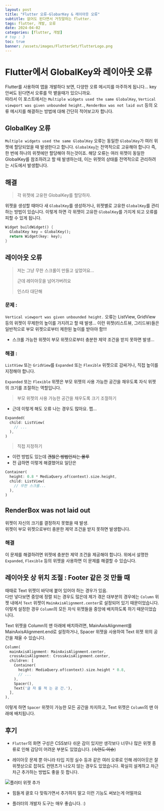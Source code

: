 ```yaml
---
layout: post
title: "Flutter 오류-GlobarKey & 레이아웃 오류"
subtitle: 없어도 된다면서 거짓말하는 flutter.
tags: flutter, 개발, 오류
date: 2024-04-02
categories: [flutter, 개발]
# top : 3
toc: true
banner: /assets/images/FlutterSet/flutterLogo.png
---
```


# Flutter에서 GlobalKey와 레이아웃 오류

Flutter를 사용하여 앱을 개발하다 보면, 다양한 오류 메시지를 마주하게 됩니다... key 안써도 된다면서 오류를 막 뱉을때가 있으니까요.  
따라서 이 포스트에서는 `Multiple widgets used the same GlobalKey`, `Vertical viewport was given unbounded height.`, `RenderBox was not laid out` 등의 오류 메시지를 해결하는 방법에 대해 간단히 적어보고자 합니다.

## GlobalKey 오류

`Multiple widgets used the same GlobalKey` 오류는 동일한 `GlobalKey`가 여러 위젯에 할당되었을 때 발생한다고 합니다. `GlobalKey`는 전역적으로 고유해야 합니다 즉, 한 번에 하나의 위젯에만 할당해야 하는것이죠. 해당 오류는 여러 위젯이 동일한 GlobalKey를 참조하려고 할 때 발생하는데, 이는 위젯의 상태를 전역적으로 관리하려는 시도에서 발생합니다.

## 해결

> 각 위젯에 고유한 GlobalKey를 할당하자.

위젯을 생성할 때마다 새 `GlobalKey`를 생성하거나, 위젯별로 고유한 `GlobalKey`를 관리하는 방법이 있습니다. 이렇게 하면 각 위젯이 고유한 `GlobalKey`를 가지게 되고 오류를 피할 수 있게 됩니다.

```dart
Widget buildWidget() {
  GlobalKey key = GlobalKey();
  return Widget(key: key);
}
```

## 레이아웃 오류

> 저는 그냥 무한 스크롤이 만들고 싶었어요...
>
> 근데 레이아웃을 넘어가버려요
>
> 인스타 대단해

### 문제 :

`Vertical viewport was given unbounded height.` 오류는 ListView, GridView 등의 위젯이 무제한의 높이를 가지려고 할 때 발생...
이런 위젯(리스트뷰, 그리드뷰)들은 일반적으로 부모 위젯으로부터 제한된 높이를 받아야 함!!!

- 스크롤 가능한 위젯이 부모 위젯으로부터 충분한 제약 조건을 받지 못하면 발생...

### 해결 :

`ListView` 또는 `GridView`를 `Expanded` 또는 `Flexible` 위젯으로 감싸거나, 직접 높이를 지정해야 합니다.

`Expanded` 또는 `Flexible` 위젯은 부모 위젯의 사용 가능한 공간을 채우도록 자식 위젯의 크기를 조절하는 역할입니다.

> 부모 위젯의 사용 가능한 공간을 채우도록 크기 조절하기

- 근데 이렇게 해도 오류 나는 경우도 많아요. 쩝...

```dart
Expanded(
  child: ListView(
    // ...
  ),
)
```

> 직접 지정하기

- 이런 방법도 있는데 ~~괜찮은 방법인지는 몰루~~
- 전 급하면 이렇게 해결했어요 일단은

```dart
Container(
  height: 0.8 * MediaQuery.of(context).size.height,
  child: ListView(
    // 무한 스크롤...
  ),
)
```

## RenderBox was not laid out

위젯이 자신의 크기를 결정하지 못했을 때 발생.  
위젯이 부모 위젯으로부터 충분한 제약 조건을 받지 못하면 발생합니다.

### 해결

이 문제를 해결하려면 위젯에 충분한 제약 조건을 제공해야 합니다. 위에서 설명한 `Expanded`, `Flexible` 등의 위젯을 사용하면 이 문제를 해결할 수 있습니다.

## 레이아웃 상 위치 조절 : Footer 같은 것 만들 때

때때로 Text 위젯이 바닥에 붙어 있어야 하는 경우가 있음.  
다만 넣다보면 중앙에 정렬 되는 경우도 많은데 제가 겪은 대부분의 경우에는 `Column` 위젯 내에서 `Text` 위젯이 `MainAxisAlignment.center`로 설정되어 있기 때문이었습니다. 이렇게 설정한 경우 `Column`의 모든 자식 위젯들을 중앙에 배치하도록 하기 때문이었습니다.

Text 위젯을 Column의 맨 아래에 배치하려면, MainAxisAlignment를 MainAxisAlignment.end로 설정하거나, Spacer 위젯을 사용하여 Text 위젯 위의 공간을 채울 수 있습니다.

```dart
Column(
  mainAxisAlignment: MainAxisAlignment.center,
  crossAxisAlignment: CrossAxisAlignment.center,
  children: [
    Container(
      height: MediaQuery.of(context).size.height * 0.8,
      // ...
    ),
    Spacer(),
    Text('글 자 를 적 는 공 간.'),
  ],
),
```

이렇게 하면 `Spacer` 위젯이 가능한 모든 공간을 차지하고, Text 위젯은 `Column`의 맨 아래에 배치됩니다.

## 후기

- `Flutter`의 화면 구성은 CSS보다 쉬운 감이 있지만 생각보다 너무나 많은 위젯 종류로 인해 감당이 어려운 부분도 있었습니다. (~~숙련도 이슈~~)

- 레이아웃 문제 뿐 아니라 타입 지정 실수 등과 같은 여러 오류로 인해 레이아웃은 잘 위젯상으로 잡혀도 컨텐츠가 나오지 않는 경우도 있었습니다. 확실히 설계하고 차근차근 추가하는 방법도 좋을 듯 합니다.

![플러터 위젯 추가](https://1drv.ms/i/c/60d1136c8e1eeac5/IQOU5vJRjA2HRZXfgIWSJbu5AZDue1c9_11T2DwxHyueOEo?width=1024)

- 힘들게 괄호 다 맞춰가면서 추가하지 말고 이런 기능도 써보는게 어떨까요

- 플러터의 개발자 도구는 매우 좋습니다. :)

